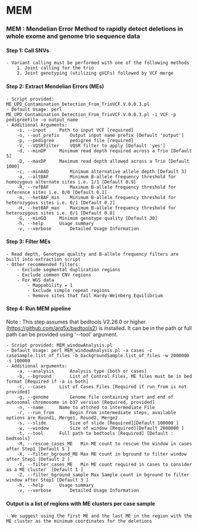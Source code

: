 # MEM
### MEM : Mendelian Error Method to rapidly detect deletions in whole exome and genome trio sequence data

#### Step 1: Call SNVs
	- Variant calling must be performed with one of the following methods
		1. Joint calling for the trio
		2. Joint genotyping (utilizing gVCFs) followed by VCF merge
		
#### Step 2: Extract Mendelian Errors (MEs) 
	- Script provided: ME_UPD_Contamination_Detection_From_TrioVCF.V.0.0.3.pl
	- Default Usage: perl ME_UPD_Contamination_Detection_From_TrioVCF.V.0.0.3.pl -i VCF -p pedigreeFile -o output_name
	- Additional Arguments:
		-i, --input		Path to input VCF [required]
		-o, --out_prefix	Output input name prefix [Default 'output']
		-p, --pedigree		pedigree file [required]
		-V, --VQSRfilter	VQSR filter to apply [Default 'yes']
		-d, --minDP		Minimum read depth required across a Trio [Default 5]
		-D, --maxDP		Maximum read depth allowed across a Trio [Default 1000]
		-c, --minAAD		Minimum alternative allele depth [Default 3]
		-a, --altBAF		Minimum B-allele frequency threshold for homozygous alternate sites i.e. 1/1 [Default 0.9]
		-R, --refBAF		Maximum B-allele frequency threshold for reference sites i.e. 0/0 [Default 0.1]
		-m, --hetBAF_min	Minimum B-allele frequency threshold for heterozygous sites i.e. 0/1 [Default 0.2]
		-H, --hetBAF_max	Maximum B-allele frequency threshold for heterozygous sites i.e. 0/1 [Default 0.8]
		-G, --minGQ		Minimum genotype quality [Default 30]
		-h, --help		Usage summary
		-v, --verbose		Detailed Usage Information

#### Step 3: Filter MEs
	- Read depth, Genotype quality and B-allele frequency filters are built into extraction script
	- Other recommended filters:
		- Exclude segmental duplication regions
		- Exclude common CNV regions
		- For WGS data
			- Mappability = 1
			- Exclude simple repeat regions
			- Remove sites that fail Hardy-Weinberg Equilibrium
			
#### Step 4: Run MEM pipeline

Note : This step assumes that bedtools V2.26.0 or higher (https://github.com/arq5x/bedtools2) is installed. It can be in the path or full path can be provided using '--tool' argument.

	- Script provided: MEM_windowAnalysis.pl
	- Default Usage: perl MEM_windowAnalysis.pl -a cases -c caseSample.list_of_files -b backgroundSample.list_of_files -w 2000000 -s 100000
	- Additional arguments:
		-a, --analysis		Analysis type [both or cases]
		-b, --bground		List of Control Files, ME files must be in bed format [Required if -a is both]
		-c, --cases		List of Cases Files [Required if run_from is not provided]
		-g, --genome		Genome file containing start and end of autosomal chromosome in b37 version [Required, provided]
		-n, --name		Name to attched to intermediate File
		-r, --run_from		Begin from intermediate steps, available options are Round1, Merge1, Round2, Merge2
		-s, --slide 		Size of slide [Required][Default 100000 ]
		-w, --window		Size of window [Required][Default 2000000 ]
		-t, --tool		Full path to bedtools [Required] [Default : bedtools]
		-M, --rescue_cases_ME 	Min ME count to rescue the window in cases after Step1 [Default 5 ]
		-X, --filter_bground_ME Max ME count in bground to filter window after Step1 [Default 2 ]	
		-Y, --filter_cases_ME 	Min ME count required in cases to consider as a ME cluster  [Default 1 ]
		-Z, --filter_bground_sample Max Sample count in bground to filter window after Step1 [Default 3 ]	
		-h, --help		Usage summary
		-v, --verbose		Detailed Usage Information
		
#### Output is a list of regions with ME clusters per case sample
	- We suggest using the first ME and the last ME in the region with the ME cluster as the minimum coordinates for the deletions 
	
	
	
	
	
	
